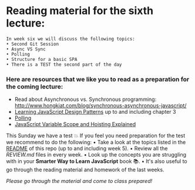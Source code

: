 # Reading material for the sixth lecture:

```
In week six we will discuss the following topics:
• Second Git Session
• Async VS Sync
• Polling
• Structure for a basic SPA
• There is a TEST the second part of the day
```

### Here are resources that we like you to read as a preparation for the coming lecture:

- Read about Asynchronous vs. Synchronous programming: http://www.hongkiat.com/blog/synchronous-asynchronous-javascript/
-  [Learning JavaScript Design Patterns](https://addyosmani.com/resources/essentialjsdesignpatterns/book/#detailnamespacing) up to and including chapter 3
- [Polling](https://davidwalsh.name/javascript-polling) 
- [JavaScript Variable Scope and Hoisting Explained](http://javascriptissexy.com/javascript-variable-scope-and-hoisting-explained/)

This Sunday we have a test :boom:
If you feel you need preparation for the test we recommend to do the following:
• Take a look at the topics listed in the [README](https://github.com/HackYourFuture) of this repo (up to and including week 5). 
• Review all the _REVIEW.md_ files in every week.
• Look up the concepts you are struggling with in your __Smarter Way to Learn JavaScript__ book :books:. 
• It's also useful to go through the reading material and homework of the last weeks.


_Please go through the material and come to class prepared!_


